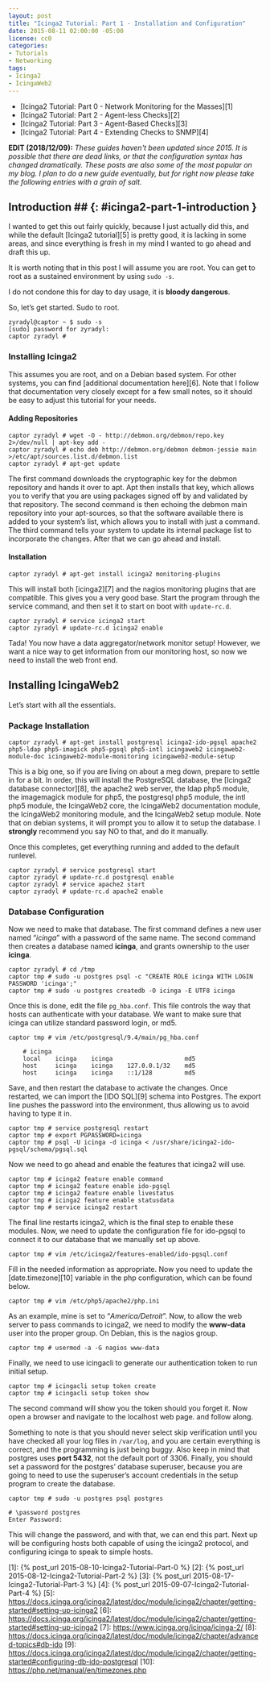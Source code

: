 ```yaml
---
layout: post
title: "Icinga2 Tutorial: Part 1 - Installation and Configuration"
date: 2015-08-11 02:00:00 -05:00
license: cc0
categories:
- Tutorials
- Networking
tags:
- Icinga2
- IcingaWeb2
---
```

* [Icinga2 Tutorial: Part 0 - Network Monitoring for the Masses][1]
* [Icinga2 Tutorial: Part 2 - Agent-less Checks][2]
* [Icinga2 Tutorial: Part 3 - Agent-Based Checks][3]
* [Icinga2 Tutorial: Part 4 - Extending Checks to SNMP][4]

__EDIT (2018/12/09):__ _These guides haven't been updated since 2015. It is
possible that there are dead links, or that the configuration syntax has changed
dramatically. These posts are also some of the most popular on my blog. I plan
to do a new guide eventually, but for right now please take the following
entries with a grain of salt._

## Introduction ## {: #icinga2-part-1-introduction }
I wanted to get this out fairly quickly, because I just actually did this, and
while the default [Icinga2 tutorial][5] is pretty good, it is lacking in some
areas, and since everything is fresh in my mind I wanted to go ahead and draft
this up.

It is worth noting that in this post I will assume you are root. You can get to
root as a sustained environment by using `sudo -s`.

I do not condone this for day to day usage, it is **bloody dangerous**.

So, let’s get started. Sudo to root.

```
zyradyl@captor ~ $ sudo -s
[sudo] password for zyradyl:
captor zyradyl #
```

### Installing Icinga2 ###
This assumes you are root, and on a Debian based system. For other
systems, you can find [additional documentation here][6]. Note that I follow
that documentation very closely except for a few small notes, so it should be
easy to adjust this tutorial for your needs.

#### Adding Repositories ####

```
captor zyradyl # wget -O - http://debmon.org/debmon/repo.key 2>/dev/null | apt-key add -
captor zyradyl # echo deb http://debmon.org/debmon debmon-jessie main >/etc/apt/sources.list.d/debmon.list
captor zyradyl # apt-get update
```

The first command downloads the cryptographic key for the debmon
repository and hands it over to apt. Apt then installs that key, which allows
you to verify that you are using packages signed off by and validated by that
repository. The second command is then echoing the debmon main repository into
your apt-sources, so that the software available there is added to your
system’s list, which allows you to install with just a command. The third
command tells your system to update its internal package list to incorporate
the changes. After that we can go ahead and install.

#### Installation ####

```
captor zyradyl # apt-get install icinga2 monitoring-plugins
```

This will install both [icinga2][7] and the nagios monitoring plugins that are
compatible. This gives you a very good base. Start the program through the
service command, and then set it to start on boot with `update-rc.d`.

```
captor zyradyl # service icinga2 start
captor zyradyl # update-rc.d icinga2 enable
```

Tada! You now have a data aggregator/network monitor setup! However, we
want a nice way to get information from our monitoring host, so now we need to
install the web front end.

## Installing IcingaWeb2 ##
Let’s start with all the essentials.

### Package Installation ###

```
captor zyradyl # apt-get install postgresql icinga2-ido-pgsql apache2 php5-ldap php5-imagick php5-pgsql php5-intl icingaweb2 icingaweb2-module-doc icingaweb2-module-monitoring icingaweb2-module-setup
```

This is a big one, so if you are living on about a meg down, prepare to settle
in for a bit. In order, this will install the PostgreSQL database, the
[Icinga2 database connector][8], the apache2 web server, the ldap php5 module,
the imagemagick module for php5, the postgresql php5 module, the intl php5
module, the IcingaWeb2 core, the IcingaWeb2 documentation module, the IcingaWeb2
monitoring module, and the IcingaWeb2 setup module. Note that on debian systems,
it will prompt you to allow it to setup the database. I **strongly** recommend
you say NO to that, and do it manually.

Once this completes, get everything running and added to the default runlevel.

```
captor zyradyl # service postgresql start
captor zyradyl # update-rc.d postgresql enable
captor zyradyl # service apache2 start
captor zyradyl # update-rc.d apache2 enable
```

### Database Configuration ###
Now we need to make that database. The first command defines a new user named
“*icinga*” with a password of the same name. The second command then creates a
database named **icinga**, and grants ownership to the user **icinga**.

```
captor zyradyl # cd /tmp
captor tmp # sudo -u postgres psql -c "CREATE ROLE icinga WITH LOGIN PASSWORD 'icinga';"
captor tmp # sudo -u postgres createdb -O icinga -E UTF8 icinga
```

Once this is done, edit the file `pg_hba.conf`. This file controls the way
that hosts can authenticate with your database. We want to make sure that
icinga can utilize standard password login, or md5.

```
captor tmp # vim /etc/postgresql/9.4/main/pg_hba.conf

    # icinga
    local    icinga    icinga                    md5
    host     icinga    icinga    127.0.0.1/32    md5
    host     icinga    icinga    ::1/128         md5
```

Save, and then restart the database to activate the changes. Once restarted,
we can import the [IDO SQL][9] schema into Postgres. The export line pushes
the password into the environment, thus allowing us to avoid having to type it
in.

```
captor tmp # service postgresql restart
captor tmp # export PGPASSWORD=icinga
captor tmp # psql -U icinga -d icinga < /usr/share/icinga2-ido-pgsql/schema/pgsql.sql
```

Now we need to go ahead and enable the features that icinga2 will use.

```
captor tmp # icinga2 feature enable command
captor tmp # icinga2 feature enable ido-pgsql
captor tmp # icinga2 feature enable livestatus
captor tmp # icinga2 feature enable statusdata
captor tmp # service icinga2 restart
```

The final line restarts icinga2, which is the final step to enable these
modules. Now, we need to update the configuration file for ido-pgsql to connect
it to our database that we manually set up above.

```
captor tmp # vim /etc/icinga2/features-enabled/ido-pgsql.conf
```

Fill in the needed information as appropriate. Now you need to update the
[date.timezone][10] variable in the php configuration, which can be found
below.

```
captor tmp # vim /etc/php5/apache2/php.ini
```

As an example, mine is set to “*America/Detroit*”. Now, to allow the web server
to pass commands to icinga2, we need to modify the **www-data** user into the
proper group. On Debian, this is the nagios group.

```
captor tmp # usermod -a -G nagios www-data
```

Finally, we need to use icingacli to generate our authentication token to run
initial setup.

```
captor tmp # icingacli setup token create
captor tmp # icingacli setup token show
```

The second command will show you the token should you forget it. Now open a
browser and navigate to the localhost web page. and follow along.

Something to note is that you should never select skip verification until you
have checked all your log files in `/var/log`, and you are certain everything
is correct, and the programming is just being buggy. Also keep in mind that
postgres uses **port 5432**, not the default port of 3306. Finally, you should
set a password for the postgres’ database superuser, because you are
going to need to use the superuser’s account credentials in the setup program
to create the database.

```
captor tmp # sudo -u postgres psql postgres

# \password postgres
Enter Password:
```

This will change the password, and with that, we can end this part. Next up
will be configuring hosts both capable of using the icinga2 protocol, and
configuring icinga to speak to simple hosts.

[1]:  {% post_url 2015-08-10-Icinga2-Tutorial-Part-0 %}
[2]:  {% post_url 2015-08-12-Icinga2-Tutorial-Part-2 %}
[3]:  {% post_url 2015-08-17-Icinga2-Tutorial-Part-3 %}
[4]:  {% post_url 2015-09-07-Icinga2-Tutorial-Part-4 %}
[5]:  https://docs.icinga.org/icinga2/latest/doc/module/icinga2/chapter/getting-started#setting-up-icinga2
[6]:  https://docs.icinga.org/icinga2/latest/doc/module/icinga2/chapter/getting-started#setting-up-icinga2
[7]:  https://www.icinga.org/icinga/icinga-2/
[8]:  https://docs.icinga.org/icinga2/latest/doc/module/icinga2/chapter/advanced-topics#db-ido
[9]:  https://docs.icinga.org/icinga2/latest/doc/module/icinga2/chapter/getting-started#configuring-db-ido-postgresql
[10]: https://php.net/manual/en/timezones.php

